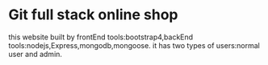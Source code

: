 # Git full stack online shop
this website built by frontEnd tools:bootstrap4,backEnd tools:nodejs,Express,mongodb,mongoose.
it has two types of users:normal user and admin.
